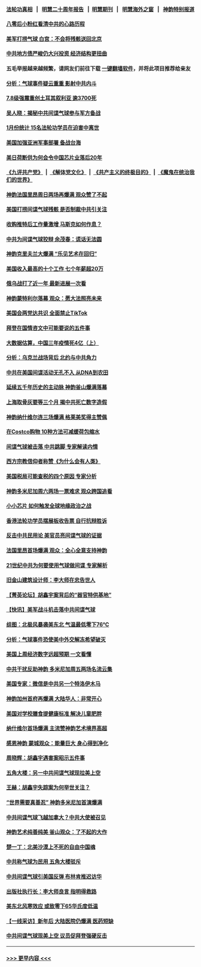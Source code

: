 #### [法轮功真相](https://github.com/gfw-breaker/truth/blob/master/README.md?t=0) &nbsp;&nbsp;|&nbsp;&nbsp; [明慧二十周年报告](https://github.com/gfw-breaker/mh-reports/blob/master/README.md?t=0) &nbsp;&nbsp;|&nbsp;&nbsp;[明慧期刊](https://github.com/gfw-breaker/mh-qikan) &nbsp;&nbsp;|&nbsp;&nbsp; [明慧海外之窗](https://github.com/gfw-breaker/mh-news/blob/master/README.md?t=0) &nbsp;&nbsp;|&nbsp;&nbsp; [神韵特别报道](https://github.com/gfw-breaker/mh-news/blob/master/shenyun.md?t=0)
#### [八零后小粉红看清中共的心路历程](../pages/nf4514/n13921745.md?t=02071543) 
#### [美军打捞气球 白宫：不会将残骸送回北京](../pages/nf4514/n13924118.md?t=02071543) 
#### [中共地方债严峻仍大兴投资 经济结构更扭曲](../pages/nf4514/n13924082.md?t=02071543) 
#### 五毛举报越来越频繁，请网友们前往下载 [一键翻墙软件](https://github.com/gfw-breaker/ssr-accounts)，并将此项目推荐给亲友
#### [分析：气球事件疑云重重 影射中共内斗](../pages/nf4514/n13924062.md?t=02071543) 
#### [7.8级强震重创土耳其叙利亚 逾3700死](../pages/nf4514/n13923526.md?t=02071543) 
#### [吴人晓：揭秘中共间谍气球参与军方备战](../pages/nf4514/n13923992.md?t=02071543) 
#### [1月份统计 15名法轮功学员在迫害中离世](../pages/nf4514/n13922556.md?t=02071543) 
#### [美国加强亚洲军事部署 备战台海](../pages/nf4514/n13923308.md?t=02071543) 
#### [美日荷断供为何会令中国芯片业落后20年](../pages/nf4514/n13923701.md?t=02071543) 
#### [《九评共产党》](https://github.com/begood0513/9ping.md/blob/master/README.md) &nbsp;|&nbsp; [《解体党文化》](../../../../jtdwh.md/blob/master/README.md)  &nbsp;|&nbsp; [《共产主义的终极目的》](../../../../gczydzjmd.md/blob/master/README.md) &nbsp;|&nbsp; [《魔鬼在统治我们的世界》](../../../../mgztzwmdsj.md/blob/master/README.md) 
#### [神韵法国里昂周日两场再爆满 观众赞了不起](../pages/nf4514/n13923811.md?t=02071543) 
#### [美国打捞间谍气球残骸 是否制裁中共引关注](../pages/nf4514/n13923512.md?t=02071543) 
#### [收购推特后工作量激增 马斯克如何作息？](../pages/nf4514/n13923424.md?t=02071543) 
#### [中共为间谍气球狡辩 余茂春：谎话无法圆](../pages/nf4514/n13923437.md?t=02071543) 
#### [神韵克里夫兰大爆满 “乐见艺术在回归”](../pages/nf4514/n13923847.md?t=02071543) 
#### [美国收入最高的十个工作 七个年薪超20万](../pages/nf4514/n13921953.md?t=02071543) 
#### [俄乌战打了近一年 最新进展一次看](../pages/nf4514/n13923368.md?t=02071543) 
#### [神韵蒙特利尔落幕 观众：愿大法照亮未来](../pages/nf4514/n13923723.md?t=02071543) 
#### [美国会两党达共识 全面禁止TikTok](../pages/nf4514/n13923370.md?t=02071543) 
#### [拜登在国情咨文中可能要说的五件事](../pages/nf4514/n13923305.md?t=02071543) 
#### [大数据估算，中国三年疫情死4亿（上）](../pages/nf4514/n13922184.md?t=02071543) 
#### [分析：乌克兰战场背后 北约与中共角力](../pages/nf4514/n13923347.md?t=02071543) 
#### [中共在美国间谍活动无孔不入 从DNA到农田](../pages/nf4514/n13923302.md?t=02071543) 
#### [延续五千年历史的主动脉 神韵釜山爆满落幕](../pages/nf4514/n13923375.md?t=02071543) 
#### [上海取骨灰要等三个月 揭中共死亡数字造假](../pages/nf4514/n13923327.md?t=02071543) 
#### [神韵纳什维尔连三场爆满 格莱美奖得主赞佩](../pages/nf4514/n13923108.md?t=02071543) 
#### [在Costco购物 10种方法可减缓荷包缩水](../pages/nf4514/n13919239.md?t=02071543) 
#### [间谍气球被击落 中共跳脚 专家解读内情](../pages/nf4514/n13923181.md?t=02071543) 
#### [西方宗教信仰者称赞《为什么会有人类》](../pages/nf4514/n13922700.md?t=02071543) 
#### [美国税局可能查税的四个原因 专家分析](../pages/nf4514/n13922782.md?t=02071543) 
#### [神韵多米尼加周六两场一票难求 观众跨国追看](../pages/nf4514/n13923026.md?t=02071543) 
#### [小小芯片 如何触发全球地缘政治之战](../pages/nf4514/n13920548.md?t=02071543) 
#### [香港法轮功学员摆展板收告票 自行抗辩胜诉](../pages/nf4514/n13922975.md?t=02071543) 
#### [反击中共民用论 美官员亮间谍气球的证据](../pages/nf4514/n13922833.md?t=02071543) 
#### [法国里昂首场爆满 观众：全心全意支持神韵](../pages/nf4514/n13922841.md?t=02071543) 
#### [21世纪中共为何要使用气球做间谍 专家解析](../pages/nf4514/n13922755.md?t=02071543) 
#### [旧金山建筑设计师：李大师在忠告世人](../pages/nf4514/n13922764.md?t=02071543) 
#### [【菁英论坛】胡鑫宇案背后的“器官特供基地”](../pages/nf4514/n13922698.md?t=02071543) 
#### [【快讯】美军战斗机击落中共间谍气球](../pages/nf4514/n13922665.md?t=02071543) 
#### [组图：北极风暴袭美东北 气温最低零下76℃](../pages/nf4514/n13922633.md?t=02071543) 
#### [分析：气球事件恐使美中外交解冻希望破灭](../pages/nf4514/n13922587.md?t=02071543) 
#### [美国上周经济数字远超预期 一文看懂](../pages/nf4514/n13922549.md?t=02071543) 
#### [中共干扰反助神韵 多米尼加周五两场名流云集](../pages/nf4514/n13922562.md?t=02071543) 
#### [美国专家：微信是中共另一个特洛伊木马](../pages/nf4514/n13922219.md?t=02071543) 
#### [神韵加州首府再爆满 大陆华人：非常开心](../pages/nf4514/n13922473.md?t=02071543) 
#### [美国对学校膳食提健康标准 解决儿童肥胖](../pages/nf4514/n13922117.md?t=02071543) 
#### [纳什维尔首场爆满 主流赞神韵艺术境界高超](../pages/nf4514/n13922321.md?t=02071543) 
#### [感恩神韵 蒙城观众：能量巨大 身心得到净化](../pages/nf4514/n13922403.md?t=02071543) 
#### [周晓辉：胡鑫宇遇害案昭示五件事](../pages/nf4514/n13921870.md?t=02071543) 
#### [五角大楼：另一中共间谍气球现拉美上空](../pages/nf4514/n13922030.md?t=02071543) 
#### [王赫：胡鑫宇失踪案为何举世关注？](../pages/nf4514/n13922027.md?t=02071543) 
#### [“世界需要真善忍” 神韵多米尼加首演爆满](../pages/nf4514/n13921661.md?t=02071543) 
#### [中共间谍气球飞越加拿大？中共大使被召见](../pages/nf4514/n13921883.md?t=02071543) 
#### [神韵艺术纯善纯美 釜山观众：了不起的大作](../pages/nf4514/n13921989.md?t=02071543) 
#### [楚一丁：北美沙漠上不死的自由中国魂](../pages/nf4514/n13921879.md?t=02071543) 
#### [中共称气球为民用 五角大楼驳斥](../pages/nf4514/n13921872.md?t=02071543) 
#### [中共间谍气球引美国反弹 布林肯推迟访华](../pages/nf4514/n13921843.md?t=02071543) 
#### [出版社执行长：李大师良言 指明得救路](../pages/nf4514/n13920745.md?t=02071543) 
#### [美东北风寒效应 或致零下65华氏度低温](../pages/nf4514/n13921837.md?t=02071543) 
#### [【一线采访】新年后 大陆医院仍爆满 医药短缺](../pages/nf4514/n13921616.md?t=02071543) 
#### [中共间谍气球现美上空 议员促拜登强硬反击](../pages/nf4514/n13921818.md?t=02071543) 

----
#### [ >>> 更早内容 <<< ](../indexes/nf4514-earlier.md)
